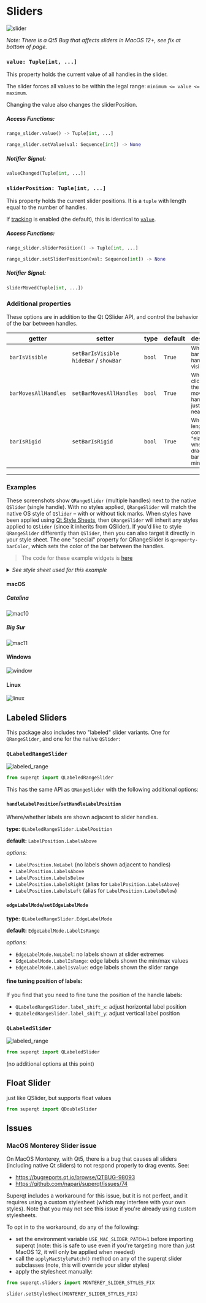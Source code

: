 # Sliders

![slider](images/slider.png)

*Note: There is a Qt5 Bug that affects sliders in MacOS 12+, see fix at bottom of page.*


### `value: Tuple[int, ...]`

This property holds the current value of all handles in the slider.

The slider forces all values to be within the legal range:
`minimum <= value <= maximum`.

Changing the value also changes the sliderPosition.

##### Access Functions:

```python
range_slider.value() -> Tuple[int, ...]
```

```python
range_slider.setValue(val: Sequence[int]) -> None
```

##### Notifier Signal:

```python
valueChanged(Tuple[int, ...])
```

### `sliderPosition: Tuple[int, ...]`

This property holds the current slider positions.  It is a `tuple` with length equal to the number of handles.

If [tracking](https://doc.qt.io/qt-5/qabstractslider.html#tracking-prop) is enabled (the default), this is identical to [`value`](#value--tupleint-).

##### Access Functions:

```python
range_slider.sliderPosition() -> Tuple[int, ...]
```

```python
range_slider.setSliderPosition(val: Sequence[int]) -> None
```

##### Notifier Signal:

```python
sliderMoved(Tuple[int, ...])
```

### Additional properties

These options are in addition to the Qt QSlider API, and control the behavior of the bar between handles.

| getter               | setter                                      | type   | default | description                                                                                      |
| -------------------- | ------------------------------------------- | ------ | ------- | ------------------------------------------------------------------------------------------------ |
| `barIsVisible`       | `setBarIsVisible` <br>`hideBar` / `showBar` | `bool` | `True`  | <small>Whether the bar between handles is visible.</small>                                       |
| `barMovesAllHandles` | `setBarMovesAllHandles`                     | `bool` | `True`  | <small>Whether clicking on the bar moves all handles or just the nearest</small>                 |
| `barIsRigid`         | `setBarIsRigid`                             | `bool` | `True`  | <small>Whether bar length is constant or "elastic" when dragging the bar beyond min/max.</small> |
------

### Examples

These screenshots show `QRangeSlider` (multiple handles) next to the native `QSlider`
(single handle). With no styles applied, `QRangeSlider` will match the native OS
style of `QSlider` – with or without tick marks.  When styles have been applied
using [Qt Style Sheets](https://doc.qt.io/qt-5/stylesheet-reference.html), then
`QRangeSlider` will inherit any styles applied to `QSlider` (since it inherits
from QSlider).  If you'd like to style `QRangeSlider` differently than `QSlider`,
then you can also target it directly in your style sheet.  The one "special"
property for QRangeSlider is `qproperty-barColor`, which sets the color of the
bar between the handles.

> The code for these example widgets is [here](../examples/demo_widget.py)
<details>

<summary><em>See style sheet used for this example</em></summary>

```css
/*
Because QRangeSlider inherits from QSlider, it will also inherit styles
*/
QSlider {
    min-height: 20px;
}

QSlider::groove:horizontal {
    border: 0px;
    background: qlineargradient(x1:0, y1:0, x2:1, y2:1,
                                stop:0 #777, stop:1 #aaa);
    height: 20px;
    border-radius: 10px;
}

QSlider::handle {
    background: qradialgradient(cx:0, cy:0, radius: 1.2, fx:0.5,
                                fy:0.5, stop:0 #eef, stop:1 #000);
    height: 20px;
    width: 20px;
    border-radius: 10px;
}

/*
"QSlider::sub-page" is the one exception ...
(it styles the area to the left of the QSlider handle)
*/
QSlider::sub-page:horizontal {
    background: #447;
    border-top-left-radius: 10px;
    border-bottom-left-radius: 10px;
}

/*
for QRangeSlider: use "qproperty-barColor".  "sub-page" will not work.
*/
QRangeSlider {
    qproperty-barColor: #447;
}
```

</details>

#### macOS

##### Catalina

![mac10](images/demo_darwin10.png)

##### Big Sur

![mac11](images/demo_darwin11.png)

#### Windows

![window](images/demo_windows.png)

#### Linux

![linux](images/demo_linux.png)

## Labeled Sliders

This package also includes two "labeled" slider variants. One for `QRangeSlider`, and one for the native `QSlider`:

### `QLabeledRangeSlider`

![labeled_range](images/labeled_range.png)

```python
from superqt import QLabeledRangeSlider
```

This has the same API as `QRangeSlider` with the following additional options:

#### `handleLabelPosition`/`setHandleLabelPosition`

Where/whether labels are shown adjacent to slider handles.

**type:** `QLabeledRangeSlider.LabelPosition`

**default:** `LabelPosition.LabelsAbove`

*options:*

- `LabelPosition.NoLabel` (no labels shown adjacent to handles)
- `LabelPosition.LabelsAbove`
- `LabelPosition.LabelsBelow`
- `LabelPosition.LabelsRight` (alias for `LabelPosition.LabelsAbove`)
- `LabelPosition.LabelsLeft` (alias for `LabelPosition.LabelsBelow`)

#### `edgeLabelMode`/`setEdgeLabelMode`

**type:** `QLabeledRangeSlider.EdgeLabelMode`

**default:** `EdgeLabelMode.LabelIsRange`

*options:*

- `EdgeLabelMode.NoLabel`: no labels shown at slider extremes
- `EdgeLabelMode.LabelIsRange`: edge labels shown the min/max values
- `EdgeLabelMode.LabelIsValue`: edge labels shown the slider range

#### fine tuning position of labels:

If you find that you need to fine tune the position of the handle labels:

- `QLabeledRangeSlider.label_shift_x`: adjust horizontal label position
- `QLabeledRangeSlider.label_shift_y`: adjust vertical label position

### `QLabeledSlider`

![labeled_range](images/labeled_qslider.png)

```python
from superqt import QLabeledSlider
```

(no additional options at this point)


## Float Slider

just like QSlider, but supports float values

```python
from superqt import QDoubleSlider
```

## Issues

### MacOS Monterey Slider issue

On MacOS Monterey, with Qt5, there is a bug that causes all sliders
(including native Qt sliders) to not respond properly to drag events.  See:

- https://bugreports.qt.io/browse/QTBUG-98093
- https://github.com/napari/superqt/issues/74

Superqt includes a workaround for this issue, but it is not perfect, and it requires using a custom stylesheet (which may interfere with your own styles).  Note that you
may not see this issue if you're already using custom stylesheets.

To opt in to the workaround, do any of the following:

- set the environment variable `USE_MAC_SLIDER_PATCH=1` before importing superqt
  (note: this is safe to use even if you're targeting more than just MacOS 12, it will only be applied when needed)
- call the `applyMacStylePatch()` method on any of the superqt slider subclasses (note, this will override your slider styles)
- apply the stylesheet manually:

```python
from superqt.sliders import MONTEREY_SLIDER_STYLES_FIX

slider.setStyleSheet(MONTEREY_SLIDER_STYLES_FIX)
```
